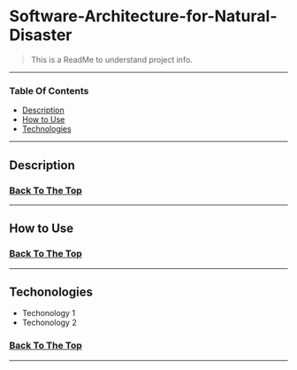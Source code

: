 # Software-Architecture-for-Natural-Disaster

>This is a ReadMe to understand project info.

---
### Table Of Contents

- [Description](#description)
- [How to Use](#how-to-use)
- [Technologies](#technonologies)

---
## Description





### [Back To The Top](#Software-Architecture-for-Natural-Disaster)
---
## How to Use




### [Back To The Top](#Software-Architecture-for-Natural-Disaster)
---
## Techonologies

- Techonology 1
- Techonology 2


### [Back To The Top](#Software-Architecture-for-Natural-Disaster)
---



